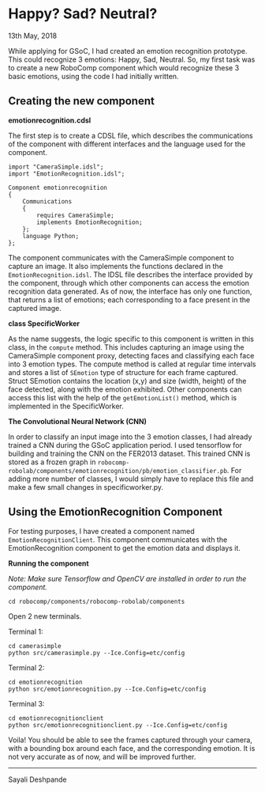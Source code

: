 # Happy? Sad? Neutral?

13th May, 2018

While applying for GSoC, I had created an emotion recognition prototype. This could recognize 3 emotions: Happy, Sad, Neutral.
So, my first task was to create a new RoboComp component which would recognize these 3 basic emotions, using the code I had initially written.

## Creating the new component

**emotionrecognition.cdsl**

The first step is to create a CDSL  file, which describes the communications of the component with different interfaces and the language used for the component.
```
import "CameraSimple.idsl";
import "EmotionRecognition.idsl";

Component emotionrecognition
{
    Communications
    {
        requires CameraSimple;
        implements EmotionRecognition;
    };
    language Python;
};
```
The component communicates with the CameraSimple component to capture an image. It also implements the functions declared in the `EmotionRecognition.idsl`. The IDSL file describes the interface provided by the component, through which other components can access the emotion recognition data generated. As of now, the interface has only one function, that returns a list of emotions; each corresponding to a face present in the captured image.

**class SpecificWorker**

As the name suggests, the logic specific to this component is written in this class, in the `compute` method. This includes capturing an image using the CameraSimple component proxy, detecting faces and classifying each face into 3 emotion types. The compute method is called at regular time intervals and stores a list of `SEmotion` type of structure for each frame captured. Struct SEmotion contains the location (x,y) and size (width, height) of the face detected, along with the emotion exhibited. 
Other components can access this list with the help of the `getEmotionList()` method, which is implemented in the SpecificWorker. 

**The Convolutional Neural Network (CNN)**

In order to classify an input image into the 3 emotion classes, I had already trained a CNN during the GSoC application period. I used tensorflow for building and training the CNN on the FER2013 dataset. This trained CNN is stored as a frozen graph in `robocomp-robolab/components/emotionrecognition/pb/emotion_classifier.pb`. For adding more number of classes, I would simply have to replace this file and make a few small changes in specificworker.py.

## Using the EmotionRecognition Component

For testing purposes, I have created a component named `EmotionRecognitionClient`. This component communicates with the EmotionRecognition component to get the emotion data and displays it.

**Running the component**

*Note: Make sure Tensorflow and OpenCV are installed in order to run the component.*
```
cd robocomp/components/robocomp-robolab/components
```
Open 2 new terminals.

Terminal 1:
```
cd camerasimple
python src/camerasimple.py --Ice.Config=etc/config
```

Terminal 2: 
```
cd emotionrecognition
python src/emotionrecognition.py --Ice.Config=etc/config
```

Terminal 3: 
```
cd emotionrecognitionclient
python src/emotionrecognitionclient.py --Ice.Config=etc/config
```

Voila! You should be able to see the frames captured through your camera, with a bounding box around each face, and the corresponding emotion. It is not very accurate as of now, and will be improved further.

* * *
Sayali Deshpande
